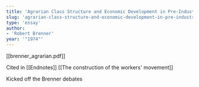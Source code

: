 ```yaml
---
title: 'Agrarian Class Structure and Economic Development in Pre-Industrial Europe'
slug: 'agrarian-class-structure-and-economic-development-in-pre-industrial-europe'
type: 'essay'
author:
- 'Robert Brenner'
year: '"1974"'
---
```


[[brenner_agrarian.pdf]]

Cited in [[Endnotes]] [[The construction of the workers' movement]]

Kicked off the Brenner debates